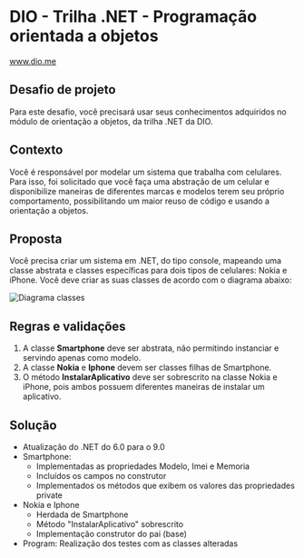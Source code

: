 # DIO - Trilha .NET - Programação orientada a objetos

www.dio.me

## Desafio de projeto

Para este desafio, você precisará usar seus conhecimentos adquiridos no módulo de orientação a objetos, da trilha .NET da DIO.

## Contexto

Você é responsável por modelar um sistema que trabalha com celulares. Para isso, foi solicitado que você faça uma abstração de um celular e disponibilize maneiras de diferentes marcas e modelos terem seu próprio comportamento, possibilitando um maior reuso de código e usando a orientação a objetos.

## Proposta

Você precisa criar um sistema em .NET, do tipo console, mapeando uma classe abstrata e classes específicas para dois tipos de celulares: Nokia e iPhone.
Você deve criar as suas classes de acordo com o diagrama abaixo:

![Diagrama classes](Imagens/diagrama.png)

## Regras e validações

1. A classe **Smartphone** deve ser abstrata, não permitindo instanciar e servindo apenas como modelo.
2. A classe **Nokia** e **Iphone** devem ser classes filhas de Smartphone.
3. O método **InstalarAplicativo** deve ser sobrescrito na classe Nokia e iPhone, pois ambos possuem diferentes maneiras de instalar um aplicativo.

## Solução

- Atualização do .NET do 6.0 para o 9.0
- Smartphone:
  - Implementadas as propriedades Modelo, Imei e Memoria
  - Incluídos os campos no construtor
  - Implementados os métodos que exibem os valores das propriedades private
- Nokia e Iphone
  - Herdada de Smartphone
  - Método "InstalarAplicativo" sobrescrito
  - Implementação construtor do pai (base)
- Program: Realização dos testes com as classes alteradas
